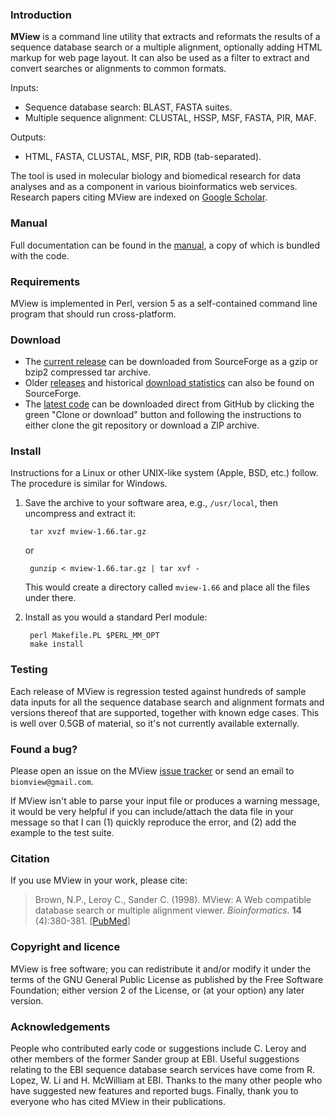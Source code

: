 ### Introduction

**MView** is a command line utility that extracts and reformats the results of
a sequence database search or a multiple alignment, optionally adding HTML
markup for web page layout. It can also be used as a filter to extract and
convert searches or alignments to common formats.

Inputs:

- Sequence database search: BLAST, FASTA suites.
- Multiple sequence alignment: CLUSTAL, HSSP, MSF, FASTA, PIR, MAF.

Outputs:

- HTML, FASTA, CLUSTAL, MSF, PIR, RDB (tab-separated).

The tool is used in molecular biology and biomedical research for data
analyses and as a component in various bioinformatics web services. Research
papers citing MView are indexed on [Google
Scholar](https://scholar.google.com/citations?user=4ughzM0AAAAJ&hl=en "MView
citations").


### Manual

Full documentation can be found in the
[manual](https://desmid.github.io/mview/ "MView manual"), a copy of which is
bundled with the code.


### Requirements

MView is implemented in Perl, version 5 as a self-contained command line
program that should run cross-platform.


### Download

- The [current release](
  https://sourceforge.net/projects/bio-mview/files/bio-mview/mview-1.66/
  "MView current release on SourceForge") can be downloaded from SourceForge
  as a gzip or bzip2 compressed tar archive.
- Older [releases](
  https://sourceforge.net/projects/bio-mview/files/bio-mview/ "MView older
  releases on SourceForge") and historical [download statistics](
  https://sourceforge.net/projects/bio-mview/files/stats/timeline?dates=2005-01-01+to+2025-01-01
  "MView download statistics") can also be found on SourceForge.
- The [latest code](https://github.com/desmid/mview "MView source") can be
  downloaded direct from GitHub by clicking the green "Clone or download"
  button and following the instructions to either clone the git repository or
  download a ZIP archive.


### Install

Instructions for a Linux or other UNIX-like system (Apple, BSD, etc.)
follow. The procedure is similar for Windows.

1. Save the archive to your software area, e.g., `/usr/local`, then uncompress
   and extract it:

        tar xvzf mview-1.66.tar.gz

   or

        gunzip < mview-1.66.tar.gz | tar xvf -

   This would create a directory called `mview-1.66` and place all the files
   under there.

2. Install as you would a standard Perl module:

        perl Makefile.PL $PERL_MM_OPT
        make install


### Testing

Each release of MView is regression tested against hundreds of sample data
inputs for all the sequence database search and alignment formats and versions
thereof that are supported, together with known edge cases. This is well over
0.5GB of material, so it's not currently available externally.


### Found a bug?

Please open an issue on the MView [issue tracker](https://github.com/desmid/mview/issues "issue tracker") or send an email to `biomview@gmail.com`.

If MView isn't able to parse your input file or produces a warning message, it
would be very helpful if you can include/attach the data file in your message
so that I can (1) quickly reproduce the error, and (2) add the example to the
test suite.


### Citation

If you use MView in your work, please cite:

> Brown, N.P., Leroy C., Sander C. (1998). MView: A Web compatible database
> search or multiple alignment viewer. *Bioinformatics*. **14** (4):380-381.
> [[PubMed](http://www.ncbi.nlm.nih.gov/pubmed/9632837 "PubMed link")]


### Copyright and licence

MView is free software; you can redistribute it and/or modify it under the
terms of the GNU General Public License as published by the Free Software
Foundation; either version 2 of the License, or (at your option) any later
version.


### Acknowledgements

People who contributed early code or suggestions include C. Leroy and other
members of the former Sander group at EBI. Useful suggestions relating to the
EBI sequence database search services have come from R. Lopez, W. Li and
H. McWilliam at EBI. Thanks to the many other people who have suggested new
features and reported bugs. Finally, thank you to everyone who has cited MView
in their publications.

